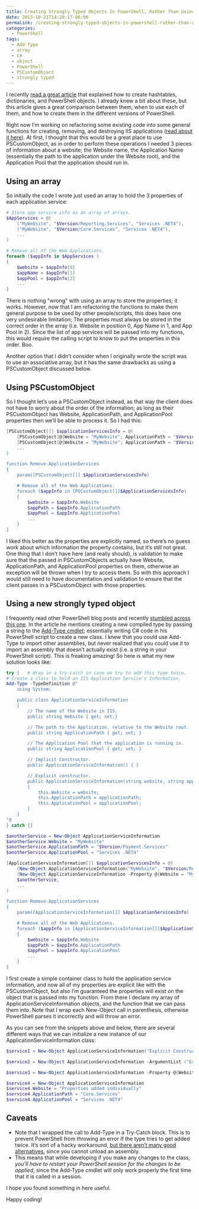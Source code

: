```yaml
---
title: Creating Strongly Typed Objects In PowerShell, Rather Than Using An Array Or PSCustomObject
date: 2013-10-21T14:20:17-06:00
permalink: /creating-strongly-typed-objects-in-powershell-rather-than-using-an-array-or-pscustomobject/
categories:
  - PowerShell
tags:
  - Add-Type
  - array
  - C#
  - object
  - PowerShell
  - PSCustomObject
  - strongly typed
---
```


I recently [read a great article](http://www.happysysadm.com/2013/10/powershell-hashtables-dictionaries-and.html) that explained how to create hashtables, dictionaries, and PowerShell objects. I already knew a bit about these, but this article gives a great comparison between them, when to use each of them, and how to create them in the different versions of PowerShell.

Right now I’m working on refactoring some existing code into some general functions for creating, removing, and destroying IIS applications ([read about it here](https://blog.danskingdom.com/powershell-functions-to-convert-remove-and-delete-iis-web-applications/)). At first, I thought that this would be a great place to use PSCustomObject, as in order to perform these operations I needed 3 pieces of information about a website; the Website name, the Application Name (essentially the path to the application under the Website root), and the Application Pool that the application should run in.

## Using an array

So initially the code I wrote just used an array to hold the 3 properties of each application service:

```powershell
# Store app service info as an array of arrays.
$AppServices = @(
    ("MyWebsite", "$Version/Reporting.Services", "Services .NET4"),
    ("MyWebsite", "$Version/Core.Services", "Services .NET4"),
    ...
)

# Remove all of the Web Applications.
foreach ($appInfo in $AppServices )
{
    $website = $appInfo[0]
    $appName = $appInfo[1]
    $appPool = $appInfo[2]
    ...
}
```

There is nothing "wrong" with using an array to store the properties; it works. However, now that I am refactoring the functions to make them general purpose to be used by other people/scripts, this does have one very undesirable limitation; The properties must always be stored in the correct order in the array (i.e. Website in position 0, App Name in 1, and App Pool in 2). Since the list of app services will be passed into my functions, this would require the calling script to know to put the properties in this order. Boo.

Another option that I didn’t consider when I originally wrote the script was to use an associative array, but it has the same drawbacks as using a PSCustomObject discussed below.

## Using PSCustomObject

So I thought let’s use a PSCustomObject instead, as that way the client does not have to worry about the order of the information; as long as their PSCustomObject has Website, ApplicationPath, and ApplicationPool properties then we’ll be able to process it. So I had this:

```powershell
[PSCustomObject[]] $applicationServicesInfo = @(
    [PSCustomObject]@{Website = "MyWebsite"; ApplicationPath = "$Version/Reporting.Services"; ApplicationPool = "Services .NET4"},
    [PSCustomObject]@{Website = "MyWebsite"; ApplicationPath = "$Version/Core.Services"; ApplicationPool = "Services .NET4},
    ...
)

function Remove-ApplicationServices
{
    param([PSCustomObject[]] $ApplicationServicesInfo)

    # Remove all of the Web Applications.
    foreach ($appInfo in [PSCustomObject[]]$ApplicationServicesInfo)
    {
        $website = $appInfo.Website
        $appPath = $appInfo.ApplicationPath
        $appPool = $appInfo.ApplicationPool
        ...
    }
}
```

I liked this better as the properties are explicitly named, so there’s no guess work about which information the property contains, but it’s still not great. One thing that I don’t have here (and really should), is validation to make sure that the passed in PSCustomObjects actually have Website, ApplicationPath, and ApplicationPool properties on them, otherwise an exception will be thrown when I try to access them. So with this approach I would still need to have documentation and validation to ensure that the client passes in a PSCustomObject with those properties.

## Using a new strongly typed object

I frequently read other PowerShell blog posts and recently [stumbled across this one](http://blogs.technet.com/b/heyscriptingguy/archive/2013/10/19/weekend-scripter-use-powershell-and-pinvoke-to-remove-stubborn-files.aspx). In the article he mentions creating a new compiled type by passing a string to the [Add-Type cmdlet](http://technet.microsoft.com/en-us/library/hh849914.aspx); essentially writing C# code in his PowerShell script to create a new class. I knew that you could use Add-Type to import other assemblies, but never realized that you could use it to import an assembly that doesn’t actually exist (i.e. a string in your PowerShell script). This is freaking amazing! So here is what my new solution looks like:

```powershell
try {   # Wrap in a try-catch in case we try to add this type twice.
# Create a class to hold an IIS Application Service's Information.
Add-Type -TypeDefinition @"
    using System;

    public class ApplicationServiceInformation
    {
        // The name of the Website in IIS.
        public string Website { get; set;}

        // The path to the Application, relative to the Website root.
        public string ApplicationPath { get; set; }

        // The Application Pool that the application is running in.
        public string ApplicationPool { get; set; }

        // Implicit Constructor.
        public ApplicationServiceInformation() { }

        // Explicit constructor.
        public ApplicationServiceInformation(string website, string applicationPath, string applicationPool)
        {
            this.Website = website;
            this.ApplicationPath = applicationPath;
            this.ApplicationPool = applicationPool;
        }
    }
"@
} catch {}

$anotherService = New-Object ApplicationServiceInformation
$anotherService.Website = "MyWebsite"
$anotherService.ApplicationPath = "$Version/Payment.Services"
$anotherService.ApplicationPool = "Services .NET4"

[ApplicationServiceInformation[]] $applicationServicesInfo = @(
    (New-Object ApplicationServiceInformation("MyWebsite", "$Version/Reporting.Services", "Services .NET4")),
    (New-Object ApplicationServiceInformation -Property @{Website = "MyWebsite"; ApplicationPath = "$Version/Core.Services"; ApplicationPool = "Services .NET4}),
    $anotherService,
    ...
)

function Remove-ApplicationServices
{
    param([ApplicationServiceInformation[]] $ApplicationServicesInfo)

    # Remove all of the Web Applications.
    foreach ($appInfo in [ApplicationServiceInformation[]]$ApplicationServicesInfo)
    {
        $website = $appInfo.Website
        $appPath = $appInfo.ApplicationPath
        $appPool = $appInfo.ApplicationPool
        ...
    }
}
```

I first create a simple container class to hold the application service information, and now all of my properties are explicit like with the PSCustomObject, but also I’m guaranteed the properties will exist on the object that is passed into my function. From there I declare my array of ApplicationServiceInformation objects, and the function that we can pass them into. Note that I wrap each New-Object call in parenthesis, otherwise PowerShell parses it incorrectly and will throw an error.

As you can see from the snippets above and below, there are several different ways that we can initialize a new instance of our ApplicationServiceInformation class:

```powershell
$service1 = New-Object ApplicationServiceInformation("Explicit Constructor", "Core.Services", ".NET4")

$service2 = New-Object ApplicationServiceInformation -ArgumentList ("Explicit Constructor ArgumentList", "Core.Services", ".NET4")

$service3 = New-Object ApplicationServiceInformation -Property @{Website = "Using Property"; ApplicationPath = "Core.Services"; ApplicationPool = ".NET4"}

$service4 = New-Object ApplicationServiceInformation
$service4.Website = "Properties added individually"
$service4.ApplicationPath = "Core.Services"
$service4.ApplicationPool = "Services .NET4"
```

## Caveats

- Note that I wrapped the call to Add-Type in a Try-Catch block. This is to prevent PowerShell from throwing an error if the type tries to get added twice. It’s sort of a hacky workaround, [but there aren’t many good alternatives](http://stackoverflow.com/questions/16552801/how-do-i-conditionally-add-a-class-with-add-type-typedefinition-if-it-isnt-add), since you cannot unload an assembly.
- This means that while developing if you make any changes to the class, _you’ll have to restart your PowerShell session for the changes to be applied_, since the Add-Type cmdlet will only work properly the first time that it is called in a session.

I hope you found something in here useful.

Happy coding!
